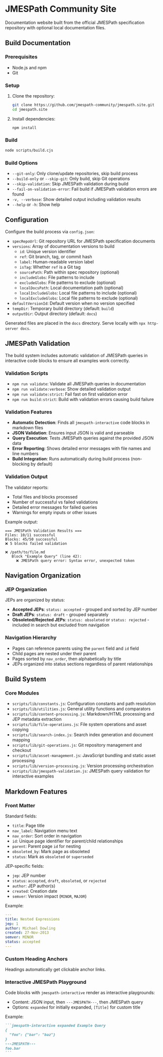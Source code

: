 # JMESPath Community Site

Documentation website built from the official JMESPath specification repository with optional local documentation files.

## Build Documentation

### Prerequisites

- Node.js and npm
- Git

### Setup

1. Clone the repository:
   ```bash
   git clone https://github.com/jmespath-community/jmespath.site.git
   cd jmespath.site
   ```
2. Install dependencies:
   ```bash
   npm install
   ```

### Build

```bash
node scripts/build.cjs
```

### Build Options

- `--git-only`: Only clone/update repositories, skip build process
- `--build-only` or `--skip-git`: Only build, skip Git operations
- `--skip-validation`: Skip JMESPath validation during build
- `--fail-on-validation-error`: Fail build if JMESPath validation errors are found
- `-v, --verbose`: Show detailed output including validation results
- `--help` or `-h`: Show help

## Configuration

Configure the build process via `config.json`:

- `specRepoUrl`: Git repository URL for JMESPath specification documents
- `versions`: Array of documentation versions to build
  - `id`: Unique version identifier
  - `ref`: Git branch, tag, or commit hash
  - `label`: Human-readable version label
  - `isTag`: Whether `ref` is a Git tag
  - `sourcePath`: Path within spec repository (optional)
  - `includeGlobs`: File patterns to include
  - `excludeGlobs`: File patterns to exclude (optional)
  - `localDocsPath`: Local documentation path (optional)
  - `localIncludeGlobs`: Local file patterns to include (optional)
  - `localExcludeGlobs`: Local file patterns to exclude (optional)
- `defaultVersionId`: Default version when no version specified
- `tempDir`: Temporary build directory (default: `build`)
- `outputDir`: Output directory (default: `docs`)

Generated files are placed in the `docs` directory. Serve locally with `npx http-server docs`.

## JMESPath Validation

The build system includes automatic validation of JMESPath queries in interactive code blocks to ensure all examples work correctly.

### Validation Scripts

- `npm run validate`: Validate all JMESPath queries in documentation
- `npm run validate:verbose`: Show detailed validation output
- `npm run validate:strict`: Fail fast on first validation error
- `npm run build:strict`: Build with validation errors causing build failure

### Validation Features

- **Automatic Detection**: Finds all `jmespath-interactive` code blocks in markdown files
- **JSON Validation**: Ensures input JSON is valid and parseable
- **Query Execution**: Tests JMESPath queries against the provided JSON data
- **Error Reporting**: Shows detailed error messages with file names and line numbers
- **Build Integration**: Runs automatically during build process (non-blocking by default)

### Validation Output

The validator reports:
- Total files and blocks processed
- Number of successful vs failed validations
- Detailed error messages for failed queries
- Warnings for empty inputs or other issues

Example output:
```
=== JMESPath Validation Results ===
Files: 10/11 successful
Blocks: 45/50 successful
❌ 5 blocks failed validation

❌ /path/to/file.md
   Block "Example Query" (line 42):
     ❌ JMESPath query error: Syntax error, unexpected token
```

## Navigation Organization

### JEP Organization

JEPs are organized by status:

- **Accepted JEPs**: `status: accepted` - grouped and sorted by JEP number
- **Draft JEPs**: `status: draft` - grouped separately
- **Obsoleted/Rejected JEPs**: `status: obsoleted` or `status: rejected` - included in search but excluded from navigation

### Navigation Hierarchy

- Pages can reference parents using the `parent` field and `id` field
- Child pages are nested under their parent
- Pages sorted by `nav_order`, then alphabetically by title
- JEPs organized into status sections regardless of parent relationships

## Build System

### Core Modules

- `scripts/lib/constants.js`: Configuration constants and path resolution
- `scripts/lib/utilities.js`: General utility functions and comparators
- `scripts/lib/content-processing.js`: Markdown/HTML processing and JEP metadata extraction
- `scripts/lib/file-operations.js`: File system operations and asset copying
- `scripts/lib/search-index.js`: Search index generation and document mapping
- `scripts/lib/git-operations.js`: Git repository management and checkout
- `scripts/lib/asset-management.js`: JavaScript bundling and static asset processing
- `scripts/lib/version-processing.js`: Version processing orchestration
- `scripts/lib/jmespath-validation.js`: JMESPath query validation for interactive examples

## Markdown Features

### Front Matter

Standard fields:

- `title`: Page title
- `nav_label`: Navigation menu text
- `nav_order`: Sort order in navigation
- `id`: Unique page identifier for parent/child relationships
- `parent`: Parent page `id` for nesting
- `obsoleted_by`: Mark page as obsoleted
- `status`: Mark as `obsoleted` or `superseded`

JEP-specific fields:

- `jep`: JEP number
- `status`: `accepted`, `draft`, `obsoleted`, or `rejected`
- `author`: JEP author(s)
- `created`: Creation date
- `semver`: Version impact (`MINOR`, `MAJOR`)

Example:

```yaml
---
title: Nested Expressions
jep: 1
author: Michael Dowling
created: 27-Nov-2013
semver: MINOR
status: accepted
---
```

### Custom Heading Anchors

Headings automatically get clickable anchor links.

### Interactive JMESPath Playground

Code blocks with `jmespath-interactive` render as interactive playgrounds:

- Content: JSON input, then `---JMESPATH---`, then JMESPath query
- Options: `expanded` for initially expanded, `[Title]` for custom title

Example:

````markdown
```jmespath-interactive expanded Example Query
{
  "foo": {"bar": "baz"}
}
---JMESPATH---
foo.bar
```
````
